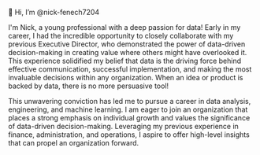 👋 Hi, I’m @nick-fenech7204

I'm Nick, a young professional with a deep passion for data! 
Early in my career, I had the incredible opportunity to closely collaborate with my previous Executive Director, who demonstrated the power of data-driven decision-making in creating value where others might have overlooked it. 
This experience solidified my belief that data is the driving force behind effective communication, successful implementation, and making the most invaluable decisions within any organization. When an idea or product is backed by data, there is no more persuasive tool!

This unwavering conviction has led me to pursue a career in data analysis, engineering, and machine learning. 
I am eager to join an organization that places a strong emphasis on individual growth and values the significance of data-driven decision-making. 
Leveraging my previous experience in finance, administration, and operations, I aspire to offer high-level insights that can propel an organization forward. 

